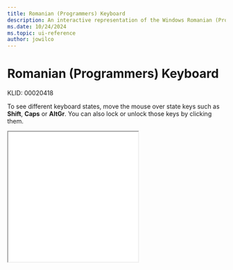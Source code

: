 ```yaml
---
title: Romanian (Programmers) Keyboard
description: An interactive representation of the Windows Romanian (Programmers) keyboard. To see different keyboard states, click or move the mouse over the state keys.
ms.date: 10/24/2024
ms.topic: ui-reference
author: jowilco
---
```


# Romanian (Programmers) Keyboard

KLID: 00020418

To see different keyboard states, move the mouse over state keys such as **Shift**, **Caps** or **AltGr**. You can also lock or unlock those keys by clicking them.

<iframe src="kbdropr.html" height="300"></iframe>
